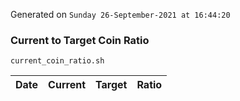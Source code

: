 Generated on `Sunday 26-September-2021 at 16:44:20`

### Current to Target Coin Ratio
`current_coin_ratio.sh`

Date|Current|Target|Ratio
---|---|---|---
